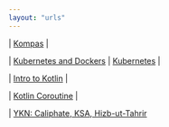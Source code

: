 ```yaml
---
layout: "urls"
---
```


| [Kompas](https://kompas.id/) |

| [Kubernetes and Dockers](https://www.youtube.com/watch?v=t8GbPocwQW0) | [Kubernetes](https://www.youtube.com/playlist?list=PL-CtdCApEFH8XrWyQAyRd6d_CKwxD8Ime) |

| [Intro to Kotlin](https://www.youtube.com/watch?v=SXLmr4Qp4OM) |

| [Kotlin Coroutine](https://www.youtube.com/watch?v=itQfBTZLOvM) |

| [YKN: Caliphate, KSA, Hizb-ut-Tahrir](https://youtu.be/CteidG21wwE)

